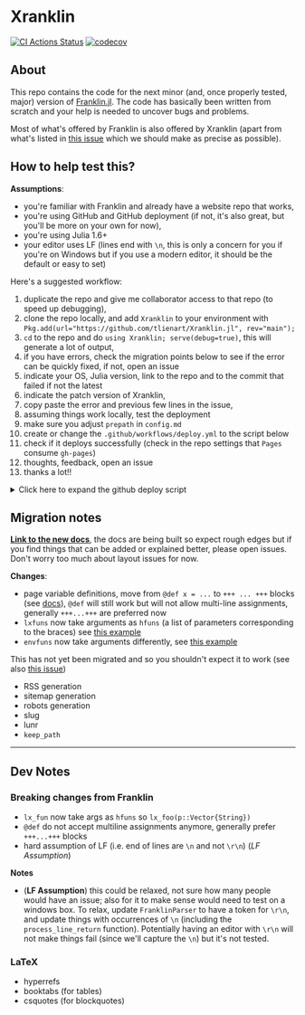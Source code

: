 # Xranklin

[![CI Actions Status](https://github.com/tlienart/Xranklin.jl/workflows/CI/badge.svg)](https://github.com/tlienart/Xranklin.jl/actions)
[![codecov](https://codecov.io/gh/tlienart/Xranklin.jl/branch/main/graph/badge.svg?token=7gUn1zIEXw)](https://codecov.io/gh/tlienart/Xranklin.jl)

## About

This repo contains the code for the next minor (and, once properly tested, major) version of
[Franklin.jl](https://github.com/tlienart/Franklin.jl).
The code has basically been written from scratch and your help is needed to uncover bugs and
problems.

Most of what's offered by Franklin is also offered by Xranklin (apart from what's listed in [this issue](https://github.com/tlienart/Xranklin.jl/issues/65) which we should make as precise as possible).

## How to help test this?

**Assumptions**:
* you're familiar with Franklin and already have a website repo that works,
* you're using GitHub and GitHub deployment (if not, it's also great, but you'll be more on your own for now),
* you're using Julia 1.6+
* your editor uses LF (lines end with `\n`, this is only a concern for you if you're on Windows but if you use a modern editor, it should be the default or easy to set)

Here's a suggested workflow:

1. duplicate the repo and give me collaborator access to that repo (to speed up debugging),
2. clone the repo locally, and add `Xranklin` to your environment with `Pkg.add(url="https://github.com/tlienart/Xranklin.jl", rev="main");`
3. `cd` to the repo and do `using Xranklin; serve(debug=true)`, this will generate a lot of output,
4. if you have errors, check the migration points below to see if the error can be quickly fixed, if not, open an issue
  1. indicate your OS, Julia version, link to the repo and to the commit that failed if not the latest
  1. indicate the patch version of Xranklin,
  1. copy paste the error and previous few lines in the issue,
5. assuming things work locally, test the deployment
  1. make sure you adjust `prepath` in `config.md`
  1. create or change the `.github/workflows/deploy.yml` to the script below
  1. check if it deploys successfully (check in the repo settings that `Pages` consume `gh-pages`)
6. thoughts, feedback, open an issue
7. thanks a lot!!

<details>
  <summary>Click here to expand the github deploy script</summary>

```yaml
name: Build and Deploy
on:
  push:
    branches:
      - main
jobs:
  build-and-deploy:
    runs-on: ubuntu-latest
    steps:
      - name: Git checkout
        uses: actions/checkout@v2

      - name: Cache
        uses: actions/cache@v2
        with:
          path: |
                __cache
                ~/.julia
          key: ${{ runner.os }}-franklin-cache-${{ github.sha }}
          restore-keys: ${{ runner.os }}-franklin-cache-

      # Julia
      - name: Install Julia
        uses: julia-actions/setup-julia@v1
        with:
          version: 1.7

      # Website build
      - run: julia -e '
          using Pkg; Pkg.add(url="https://github.com/tlienart/Xranklin.jl", rev="main");
          using Xranklin; build();'

      # Deployment and caching
      - run: touch __site/.nojekyll
      - name: Deploy 🚀
        uses: JamesIves/github-pages-deploy-action@releases/v4
        with:
          BRANCH: gh-pages
          FOLDER: __site
```
</details>


## Migration notes

[**Link to the new docs**](https://tlienart.github.io/Xranklin.jl/), the docs are being built so expect rough edges but if you find things that can be added or explained better, please open issues. Don't worry too much about layout issues for now.

**Changes**:

* page variable definitions, move from `@def x = ...` to `+++ ... +++` blocks (see [docs](https://tlienart.github.io/Xranklin.jl/syntax/vars+funs/)), `@def` will still work but will not allow multi-line assignments, generally `+++...+++` are preferred now
* `lxfuns` now take arguments as `hfuns` (a list of parameters corresponding to the braces) see [this example](https://github.com/tlienart/Xranklin.jl/blob/3eb0ce295f0505a7c0519558392d95c2e72fa52d/src/convert/markdown/lxfuns/misc.jl#L1-L11)
* `envfuns` now take arguments differently, see [this example](https://github.com/tlienart/Xranklin.jl/blob/3eb0ce295f0505a7c0519558392d95c2e72fa52d/src/convert/markdown/envfuns/math.jl#L20-L29)

This has not yet been migrated and so you shouldn't expect it to work (see also [this issue](https://github.com/tlienart/Xranklin.jl/issues/65))

* RSS generation
* sitemap generation
* robots generation
* slug
* lunr
* `keep_path`

---

## Dev Notes

### Breaking changes from Franklin

* `lx_fun` now take args as `hfuns` so `lx_foo(p::Vector{String})`
* `@def` do not accept multiline assignments anymore, generally prefer `+++...+++` blocks
* hard assumption of LF (i.e. end of lines are `\n` and not `\r\n`) (_LF Assumption_)

**Notes**
* (**LF Assumption**) this could be relaxed, not sure how many people would have an issue;
also for it to make sense would need to test on a windows box.
To relax, update `FranklinParser` to have a token for `\r\n`, and update things with occurrences
of `\n` (including the `process_line_return` function). Potentially having an editor with `\r\n`
will not make things fail (since we'll capture the `\n`) but it's not tested.

### LaTeX

* hyperrefs
* booktabs (for tables)
* csquotes (for blockquotes)
